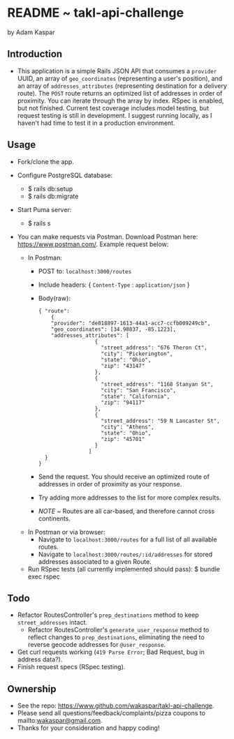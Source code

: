 # README ~ takl-api-challenge
by Adam Kaspar

## Introduction
 - This application is a simple Rails JSON API that consumes a `provider` UUID, an array of `geo_coordinates` (representing a user's position), and an array of `addresses_attributes` (representing destination for a delivery route).  The `POST` route returns an optimized list of addresses in order of proximity.  You can iterate through the array by index.  RSpec is enabled, but not finished.  Current test coverage includes model testing, but request testing is still in development.  I suggest running locally, as I haven't had time to test it in a production environment.

## Usage
- Fork/clone the app.

- Configure PostgreSQL database:
  - $ rails db:setup
  - $ rails db:migrate

- Start Puma server:
  - $ rails s

- You can make requests via Postman. Download Postman here: https://www.postman.com/.  Example request below:
  - In Postman:
    - POST to: `localhost:3000/routes`
    - Include headers: { `Content-Type` : `application/json` }
    - Body(raw):

        ```
        { "route":
        	{
            "provider": "de018897-1613-44a1-acc7-ccfb009249cb",
            "geo_coordinates": [34.98837, -85.1223],
            "addresses_attributes": [
                          {
                            "street_address": "676 Theron Ct",
                            "city": "Pickerington",
                            "state": "Ohio",
                            "zip": "43147"
                          },
                          {
                            "street_address": "1168 Stanyan St",
                            "city": "San Francisco",
                            "state": "California",
                            "zip": "94117"
                          },
                          {
                            "street_address": "59 N Lancaster St",
                            "city": "Athens",
                            "state": "Ohio",
                            "zip": "45701"
                          }
                        ]
          }
        }
        ```

    - Send the request. You should receive an optimized route of addresses in order of proximity as your response.
    - Try adding more addresses to the list for more complex results.
    - *NOTE* ~ Routes are all car-based, and therefore cannot cross continents.
  - In Postman or via browser:
    - Navigate to `localhost:3000/routes` for a full list of all available routes.
    - Navigate to `localhost:3000/routes/:id/addresses` for stored addresses associated to a given Route.
  - Run RSpec tests (all currently implemented should pass):
    $ bundle exec rspec

## Todo
- Refactor RoutesController's `prep_destinations` method to keep `street_addresses` intact.
  - Refactor RoutesController's `generate_user_response` method to reflect changes to `prep_destinations`, eliminating the need to reverse geocode addresses for `@user_response`.
- Get curl requests working (`419 Parse Error`; Bad Request, bug in address data?).
- Finish request specs (RSpec testing).

## Ownership
- See the repo: https://www.github.com/wakaspar/takl-api-challenge.
- Please send all questions/feedback/complaints/pizza coupons to mailto:wakaspar@gmail.com.
- Thanks for your consideration and happy coding!
